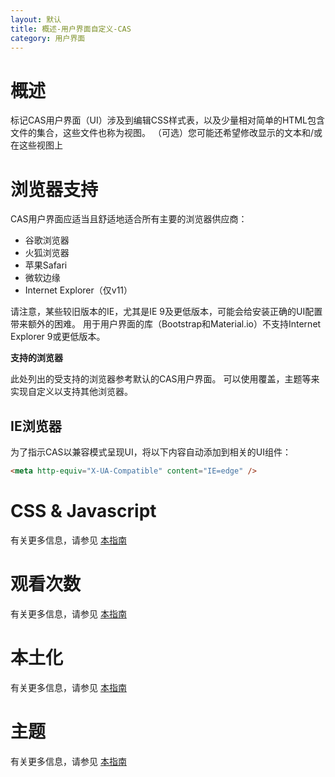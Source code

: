 ```yaml
---
layout: 默认
title: 概述-用户界面自定义-CAS
category: 用户界面
---
```


# 概述

标记CAS用户界面（UI）涉及到编辑CSS样式表，以及少量相对简单的HTML包含文件的集合，这些文件也称为视图。 （可选）您可能还希望修改显示的文本和/或在这些视图上

# 浏览器支持

CAS用户界面应适当且舒适地适合所有主要的浏览器供应商：

* 谷歌浏览器
* 火狐浏览器
* 苹果Safari
* 微软边缘
* Internet Explorer（仅v11）

请注意，某些较旧版本的IE，尤其是IE 9及更低版本，可能会给安装正确的UI配置带来额外的困难。 用于用户界面的库（Bootstrap和Material.io）不支持Internet Explorer 9或更低版本。

<div class="alert alert-info"><strong>支持的浏览器</strong><p>此处列出的受支持的浏览器参考默认的CAS用户界面。 可以使用覆盖，主题等来实现自定义以支持其他浏览器。</p></div>

## IE浏览器

为了指示CAS以兼容模式呈现UI，将以下内容自动添加到相关的UI组件：

```html
<meta http-equiv="X-UA-Compatible" content="IE=edge" />
```

# CSS & Javascript

有关更多信息，请参见 [本指南](User-Interface-Customization-CSSJS.html)

# 观看次数

有关更多信息，请参见 [本指南](User-Interface-Customization-Views.html)

# 本土化

有关更多信息，请参见 [本指南](User-Interface-Customization-Localization.html)

# 主题

有关更多信息，请参见 [本指南](User-Interface-Customization-Themes.html)
